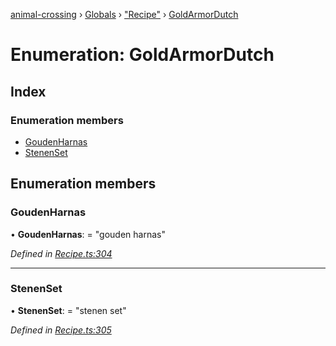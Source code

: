 [animal-crossing](../README.md) › [Globals](../globals.md) › ["Recipe"](../modules/_recipe_.md) › [GoldArmorDutch](_recipe_.goldarmordutch.md)

# Enumeration: GoldArmorDutch

## Index

### Enumeration members

* [GoudenHarnas](_recipe_.goldarmordutch.md#goudenharnas)
* [StenenSet](_recipe_.goldarmordutch.md#stenenset)

## Enumeration members

###  GoudenHarnas

• **GoudenHarnas**: = "gouden harnas"

*Defined in [Recipe.ts:304](https://github.com/Norviah/animal-crossing/blob/4ad5c16/module/types/Recipe.ts#L304)*

___

###  StenenSet

• **StenenSet**: = "stenen set"

*Defined in [Recipe.ts:305](https://github.com/Norviah/animal-crossing/blob/4ad5c16/module/types/Recipe.ts#L305)*
